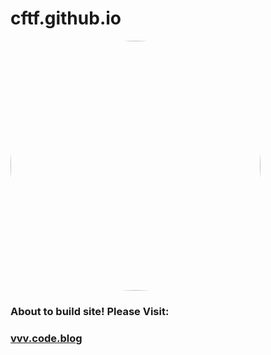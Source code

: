 # cftf.github.io

<a href="url"><img src="https://cftf.github.io/CFTF.jpg" height="auto" width="400" style="border-radius:50%"></a>

### About to build site! Please Visit:

### **[vvv.code.blog](https://vvv.code.blog)**
